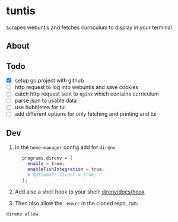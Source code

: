 # tuntis
scrapes webuntis and fetches curriculum to display in your terminal

## About

## Todo

- [X] setup go project with github
- [ ] http request to log into webuntis and save cookies
- [ ] catch http request sent to `nginx` which contains curriculum
- [ ] parse json to usable data
- [ ] use bubbletea for tui
- [ ] add different options for only fetching and printing and tui

## Dev
1. In the `home-manager` config add for `direnv`

```nix
      programs.direnv = {
        enable = true;
        enableFishIntegration = true;
        # Optional: silent = true;
      };
```

2. Add also a shell hook to your shell: [direnv/docs/hook](https://direnv.net/docs/hook.html)

3. Then also allow the `.envrc` in the cloned repo, run:
```console
direnv allow
```
